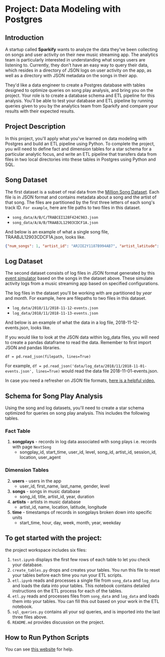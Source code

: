 # Project: Data Modeling with Postgres

## Introduction
A startup called __Sparkify__ wants to analyze the data they've been collecting on songs and user activity on their new music streaming app. The analytics team is particularly interested in understanding what songs users are listening to. Currently, they don't have an easy way to query their data, which resides in a directory of JSON logs on user activity on the app, as well as a directory with JSON metadata on the songs in their app.

They'd like a data engineer to create a Postgres database with tables designed to optimize queries on song play analysis, and bring you on the project. Your role is to create a database schema and ETL pipeline for this analysis. You'll be able to test your database and ETL pipeline by running queries given to you by the analytics team from Sparkify and compare your results with their expected results.

## Project Description
In this project, you'll apply what you've learned on data modeling with Postgres and build an ETL pipeline using Python. To complete the project, you will need to define fact and dimension tables for a star schema for a particular analytic focus, and write an ETL pipeline that transfers data from files in two local directories into these tables in Postgres using Python and SQL.

## Song Dataset
The first dataset is a subset of real data from the [Million Song Dataset](http://millionsongdataset.com/). Each file is in JSON format and contains metadata about a song and the artist of that song. The files are partitioned by the first three letters of each song's track ID. `For example`, here are file paths to two files in this dataset.
+ `song_data/A/B/C/TRABCEI128F424C983.json`
+ `song_data/A/A/B/TRAABJL12903CDCF1A.json`

And below is an example of what a single song file, TRAABJL12903CDCF1A.json, looks like.
```json
{"num_songs": 1, "artist_id": "ARJIE2Y1187B994AB7", "artist_latitude": null, "artist_longitude": null, "artist_location": "", "artist_name": "Line Renaud", "song_id": "SOUPIRU12A6D4FA1E1", "title": "Der Kleine Dompfaff", "duration": 152.92036, "year": 0}
```

## Log Dataset
The second dataset consists of log files in JSON format generated by this [event simulator](https://github.com/Interana/eventsim) based on the songs in the dataset above. These simulate activity logs from a music streaming app based on specified configurations.

The log files in the dataset you'll be working with are partitioned by *year* and *month*. For example, here are filepaths to two files in this dataset.
+ `log_data/2018/11/2018-11-12-events.json`
+ `log_data/2018/11/2018-11-13-events.json`

And below is an example of what the data in a log file, 2018-11-12-events.json, looks like.

If you would like to look at the JSON data within log_data files, you will need to create a pandas dataframe to read the data. Remember to first import JSON and pandas libraries.

`df = pd.read_json(filepath, lines=True)`

For example, `df = pd.read_json('data/log_data/2018/11/2018-11-01-events.json', lines=True)` would read the data file 2018-11-01-events.json.

In case you need a refresher on JSON file formats, [here is a helpful video.](https://www.youtube.com/watch?time_continue=1&v=hO2CayzZBoA)

## Schema for Song Play Analysis
Using the song and log datasets, you'll need to create a star schema optimized for queries on song play analysis. This includes the following tables.

### Fact Table
1. **songplays** - records in log data associated with song plays i.e. records with page `NextSong`
    + songplay_id, start_time, user_id, level, song_id, artist_id, session_id, location, user_agent
### Dimension Tables
2. **users** - users in the app
    + user_id, first_name, last_name, gender, level
3. **songs** - songs in music database
    + song_id, title, artist_id, year, duration
4. **artists** - artists in music database
    + artist_id, name, location, latitude, longitude
5. **time** - timestamps of records in songplays broken down into specific units
    + start_time, hour, day, week, month, year, weekday

## To get started with the project:
the project workspace includes six files:

1. `test.ipynb` displays the first few rows of each table to let you check your database.
2. `create_tables.py` drops and creates your tables. You run this file to reset your tables before each time you run your ETL scripts.
3. `etl.ipynb` reads and processes a single file from `song_data` and `log_data` and loads the data into your tables. This notebook contains detailed instructions on the ETL process for each of the tables.
4. `etl.py` reads and processes files from `song_data` and `log_data` and loads them into your tables. You can fill this out based on your work in the ETL notebook.
5. `sql_queries.py` contains all your sql queries, and is imported into the last three files above.
6. `README.md` provides discussion on the project.

## How to Run Python Scripts
You can see [this website](https://realpython.com/run-python-scripts/#:~:text=To%20run%20Python%20scripts%20with,see%20the%20phrase%20Hello%20World!) for help.
